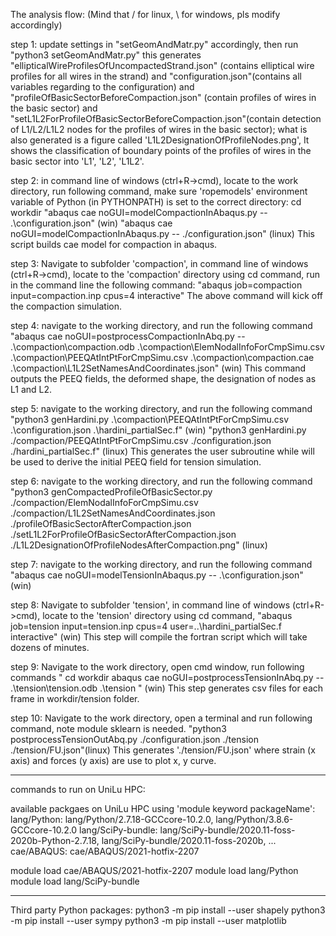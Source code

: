 The analysis flow: (Mind that / for linux, \ for windows, pls modify accordingly)

step 1:
update settings in "setGeomAndMatr.py" accordingly, then run
"python3 setGeomAndMatr.py"
this generates "ellipticalWireProfilesOfUncompactedStrand.json" (contains
elliptical wire profiles for all wires in the strand)
and 
"configuration.json"(contains all variables regarding to the configuration)
and
"profileOfBasicSectorBeforeCompaction.json" (contain profiles of wires in the basic sector)
and
"setL1L2ForProfileOfBasicSectorBeforeCompaction.json"(contain detection of L1/L2/L1L2 nodes for the profiles of wires in the basic sector);
what is also generated is a figure called 'L1L2DesignationOfProfileNodes.png',
It shows the classification of boundary points of the profiles of wires in the basic sector into 'L1', 'L2', 'L1L2'.


step 2:
in command line of windows (ctrl+R->cmd), locate to the work directory, 
run following command, make sure 'ropemodels' environment variable of Python (in PYTHONPATH)
is set to the correct directory:
cd workdir
"abaqus cae noGUI=modelCompactionInAbaqus.py -- .\configuration.json" (win)
"abaqus cae noGUI=modelCompactionInAbaqus.py -- ./configuration.json" (linux)
This script builds cae model for compaction in abaqus.

step 3:
Navigate to subfolder 'compaction', 
in command line of windows (ctrl+R->cmd), locate to the 'compaction' directory using cd command, 
run in the command line the following command:
"abaqus job=compaction input=compaction.inp cpus=4 interactive"
The above command will kick off the compaction simulation.


step 4:
navigate to the working directory, and run the following command
"abaqus cae noGUI=postprocessCompactionInAbq.py -- .\compaction\compaction.odb  .\compaction\ElemNodalInfoForCmpSimu.csv  .\compaction\PEEQAtIntPtForCmpSimu.csv .\compaction\compaction.cae .\compaction\L1L2SetNamesAndCoordinates.json" (win)
This command outputs the PEEQ fields, the deformed shape, the designation of nodes as L1 and L2.


step 5:
navigate to the working directory, and run the following command
"python3 genHardini.py .\compaction\PEEQAtIntPtForCmpSimu.csv .\configuration.json .\hardini_partialSec.f" (win)
"python3 genHardini.py ./compaction/PEEQAtIntPtForCmpSimu.csv ./configuration.json ./hardini_partialSec.f" (linux)
This generates the user subroutine while will be used to derive the initial PEEQ field for tension simulation.

step 6:
navigate to the working directory, and run the following command
"python3 genCompactedProfileOfBasicSector.py ./compaction/ElemNodalInfoForCmpSimu.csv ./compaction/L1L2SetNamesAndCoordinates.json ./profileOfBasicSectorAfterCompaction.json ./setL1L2ForProfileOfBasicSectorAfterCompaction.json ./L1L2DesignationOfProfileNodesAfterCompaction.png" (linux)


step 7:
navigate to the working directory, and run the following command
"abaqus cae noGUI=modelTensionInAbaqus.py -- .\configuration.json" (win)


step 8:
Navigate to subfolder 'tension', 
in command line of windows (ctrl+R->cmd), locate to the 'tension' directory using cd command, 
"abaqus job=tension input=tension.inp cpus=4 user=..\hardini_partialSec.f interactive" (win)
This step will compile the fortran script which will take dozens of minutes.


step 9:
Navigate to the work directory, open cmd window, run following commands
"
cd workdir
abaqus cae noGUI=postprocessTensionInAbq.py -- .\tension\tension.odb .\tension
" (win)
This step generates csv files for each frame in workdir/tension folder.

step 10:
Navigate to the work directory, open a terminal and run following command, note module sklearn is needed.
"python3 postprocessTensionOutAbq.py  ./configuration.json ./tension  ./tension/FU.json"(linux)
This generates './tension/FU.json' where strain (x axis) and forces (y axis) are use to plot x, y curve.

------------------------------------------------------------
commands to run on UniLu HPC:


available packgaes on UniLu HPC using 'module keyword packageName':
lang/Python: lang/Python/2.7.18-GCCcore-10.2.0, lang/Python/3.8.6-GCCcore-10.2.0
lang/SciPy-bundle: lang/SciPy-bundle/2020.11-foss-2020b-Python-2.7.18, lang/SciPy-bundle/2020.11-foss-2020b, ...
cae/ABAQUS: cae/ABAQUS/2021-hotfix-2207

module load cae/ABAQUS/2021-hotfix-2207
module load lang/Python
module load lang/SciPy-bundle

------------------------------------------------------------
Third party Python packages:
python3 -m pip install --user shapely
python3 -m pip install --user sympy
python3 -m pip install --user matplotlib








